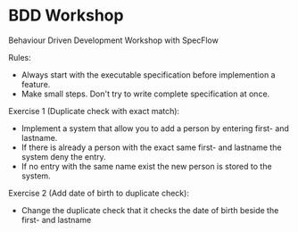 BDD Workshop
============

Behaviour Driven Development Workshop with SpecFlow

Rules:
- Always start with the executable specification before implemention a feature.
- Make small steps. Don't try to write complete specification at once. 



Exercise 1 (Duplicate check with exact match):
- Implement a system that allow you to add a person by entering first- and lastname.
- If there is already a person with the exact same first- and lastname the system deny the entry.
- If no entry with the same name exist the new person is stored to the system.


Exercise 2 (Add date of birth to duplicate check):
- Change the duplicate check that it checks the date of birth beside the first- and lastname 
